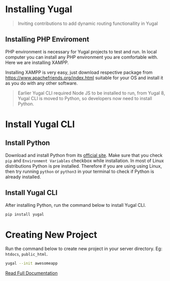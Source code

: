 # Installing Yugal
> Inviting contributions to add dynamic routing functionallity in Yugal
## Installing PHP Enviroment
PHP environment is necessary for Yugal projects to test and run. In local computer you can install any PHP environment you are comfortable with. Here we are installing XAMPP.

Installing XAMPP is very easy, just download respective package from https://www.apachefriends.org/index.html suitable for your OS and install it as you do with any other software.  

> Earlier Yugal CLI required Node JS to be installed to run, from Yugal 8, Yugal CLI is moved to Python, so developers now need to install Python.

# Install Yugal CLI
## Install Python
Download and install Python from its [official site](https://www.python.org/downloads/). Make sure that you check `pip` and `Environment Variables` checkbox while installation. In most of Linux distributions Python is pre installed. Therefore if you are using using Linux, then try running `python` or `python3` in your terminal to check if Python is already installed. 

## Install Yugal CLI
After installing Python, run the command below to install Yugal CLI.
```bash
pip install yugal
```

# Creating New Project
Run the command below to create new project in your server directory. Eg: `htdocs`, `public_html`.
```bash
yugal --init awesomeapp
```
[Read Full Documentation](https://yugalphp.gitbook.io/)
